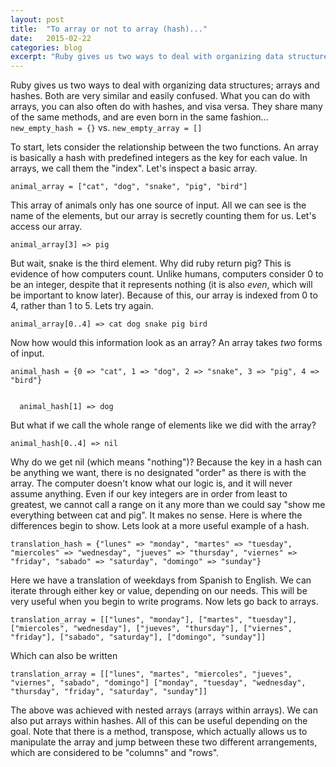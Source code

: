 ```yaml
---
layout: post
title:  "To array or not to array (hash)..."
date:   2015-02-22
categories: blog
excerpt: "Ruby gives us two ways to deal with organizing data structures; arrays and hashes. Both are very similar and easily confused. What you can do with arrays, you can also often do with hashes, and visa versa. They share many of the same methods, and are even born in the same fashion..."
---
```


<p>
Ruby gives us two ways to deal with organizing data structures; arrays and hashes. Both are very similar and easily confused. What you can do with arrays, you can also often do with hashes, and visa versa. They share many of the same methods, and are even born in the same fashion...
  <code>new_empty_hash = {}</code> vs. <code>new_empty_array = []</code>
</p><p>
To start, lets consider the relationship between the two functions. An array is basically a hash with predefined integers as the key for each value. In arrays, we call them the "index". Let's inspect a basic array.
</p><p>
  <code>animal_array = ["cat", "dog", "snake", "pig", "bird"]</code>
</p><p>
This array of animals only has one source of input. All we can see is the name of the elements, but our array is secretly counting them for us. Let's access our array.
</p><p>
	<code>animal_array[3] => pig</code>
</p><p>
But wait, snake is the third element. Why did ruby return pig? This is evidence of how computers count. Unlike humans, computers consider 0 to be an integer, despite that it represents nothing (it is also <i>even</i>, which will be important to know later). Because of this, our array is indexed from 0 to 4, rather than 1 to 5. Lets try again.
</p><p>
  <code>animal_array[0..4] => cat dog snake pig bird</code>
</p><p>
Now how would this information look as an array? An array takes <i>two</i> forms of input.
</p><p>
  <code>animal_hash = {0 => "cat", 1 => "dog", 2 => "snake", 3 => "pig", 4 => "bird"}
</p><p>
  animal_hash[1] => dog</code>
</p><p>
But what if we call the whole range of elements like we did with the array?
</p><p>
  <code>animal_hash[0..4] => nil</code>
</p><p>
Why do we get nil (which means "nothing")? Because the key in a hash can be anything we want, there is no designated "order" as there is with the array. The computer doesn't know what our logic is, and it will never assume anything. Even if our key integers are in order from least to greatest, we cannot call a range on it any more than we could say "show me everything between cat and pig". It makes no sense. Here is where the differences begin to show. Lets look at a more useful example of a hash.
</p><p>
<code>translation_hash = {"lunes" => "monday", "martes" => "tuesday", "miercoles" => "wednesday", "jueves" => "thursday", "viernes" => "friday", "sabado" => "saturday", "domingo" => "sunday"}</code>
</p><p>
Here we have a translation of weekdays from Spanish to English. We can iterate through either key or value, depending on our needs. This will be very useful when you begin to write programs. Now lets go back to arrays.
</p><p>
<code>translation_array = [["lunes", "monday"], ["martes", "tuesday"], ["miercoles", "wednesday"], ["jueves", "thursday"], ["viernes", "friday"], ["sabado", "saturday"], ["domingo", "sunday"]]</code>
</p><p>
Which can also be written
</p><p>
	<code>translation_array = [["lunes", "martes", "miercoles", "jueves", "viernes", "sabado", "domingo"] ["monday", "tuesday", "wednesday", "thursday", "friday", "saturday", "sunday"]]</code>
</p><p>
The above was achieved with nested arrays (arrays within arrays). We can also put arrays within hashes. All of this can be useful depending on the goal. Note that there is a method, transpose, which actually allows us to manipulate the array and jump between these two different arrangements, which are considered to be "columns" and "rows".
</p>
